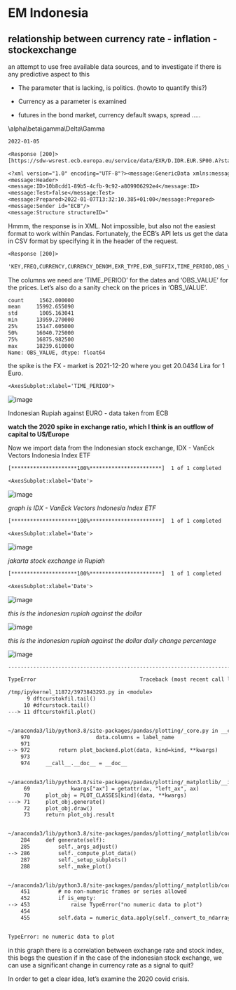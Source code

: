 # EM Indonesia

## relationship between currency rate - inflation - stockexchange

an attempt to use free available data sources, and to investigate if
there is any predictive aspect to this


* The parameter that is lacking, is politics. (howto to quantify this?)


* Currency as a parameter is examined


* futures in the bond market, currency default swaps, spread …..

\\alpha\\beta\\gamma\\Delta\\Gamma

```default
2022-01-05
```

```default
<Response [200]>
[https://sdw-wsrest.ecb.europa.eu/service/data/EXR/D.IDR.EUR.SP00.A?startPeriod=2015-12-01&endPeriod=2022-01-05](https://sdw-wsrest.ecb.europa.eu/service/data/EXR/D.IDR.EUR.SP00.A?startPeriod=2015-12-01&endPeriod=2022-01-05)
```

```default
<?xml version="1.0" encoding="UTF-8"?><message:GenericData xmlns:message="http://www.sdmx.org/resources/sdmxml/schemas/v2_1/message" xmlns:common="http://www.sdmx.org/resources/sdmxml/schemas/v2_1/common" xmlns:xsi="http://www.w3.org/2001/XMLSchema-instance" xmlns:generic="http://www.sdmx.org/resources/sdmxml/schemas/v2_1/data/generic" xsi:schemaLocation="http://www.sdmx.org/resources/sdmxml/schemas/v2_1/message https://sdw-wsrest.ecb.europa.eu:443/vocabulary/sdmx/2_1/SDMXMessage.xsd http://www.sdmx.org/resources/sdmxml/schemas/v2_1/common https://sdw-wsrest.ecb.europa.eu:443/vocabulary/sdmx/2_1/SDMXCommon.xsd http://www.sdmx.org/resources/sdmxml/schemas/v2_1/data/generic https://sdw-wsrest.ecb.europa.eu:443/vocabulary/sdmx/2_1/SDMXDataGeneric.xsd">
<message:Header>
<message:ID>10b8cdd1-89b5-4cfb-9c92-a809906292e4</message:ID>
<message:Test>false</message:Test>
<message:Prepared>2022-01-07T13:32:10.385+01:00</message:Prepared>
<message:Sender id="ECB"/>
<message:Structure structureID="
```

Hmmm, the response is in XML. Not impossible, but also not the easiest
format to work within Pandas. Fortunately, the ECB’s API lets us get the
data in CSV format by specifying it in the header of the request.

```default
<Response [200]>
```

```default
'KEY,FREQ,CURRENCY,CURRENCY_DENOM,EXR_TYPE,EXR_SUFFIX,TIME_PERIOD,OBS_VALUE,OBS_STATUS,OBS_CONF,OBS_PRE_BREAK,OBS_COM,TIME_FORMAT,BREAKS,COLLECTION,COMPILING_ORG,DISS_ORG,DOM_SER_IDS,PUBL_ECB,PUBL_MU,PUBL_PUBLIC,UNIT_INDEX_BASE,COMPILATION,COVERAGE,DECIMALS,NAT_TITLE,SOURCE_AGENCY,SOURCE_PUB,TITLE,TITLE_COMPL,UNIT,UNIT_MULTrnEXR.D.IDR.EUR.SP00.A,D,IDR,EUR,SP00,A,2015-12-01,14641.99,A,,,,P1D,,A,,,,,,,,,,2,,DE2,,Indonesian rupiah/Euro,"ECB reference exchange rate, Indonesian rupiah/Euro, 2:15 pm (C.E.T.)",IDR,0rnEXR.D.IDR.EUR.SP00.A,D,IDR,EUR,SP00,A,2015-12-02,14646.1,A,,,,P1D,,A,,,,,,,,,,2,,DE2,,Indonesian rupiah/Euro,"ECB reference exchange rate, Indonesian rupiah/Euro, 2:15 pm (C.E.T.)",IDR,0rnEXR.D.IDR.EUR.SP00.A,D,IDR,EUR,SP00,A,2015-12-03,14733.44,A,,,,P1D,,A,,,,,,,,,,2,,DE2,,Indonesian rupiah/Euro,"ECB reference exchange rate, Indonesian rupiah/Euro, 2:15 pm (C.E.T.)",IDR,0rnEXR.D.IDR.EUR.SP00.A,D,IDR,EUR,SP00,A,2015-12-04,15094.88,A,,,,P1D,,A,,,,,,,,,,2,,DE2,,Indonesian rupiah/Eur'
```

The columns we need are ‘TIME_PERIOD’ for the dates and ‘OBS_VALUE’ for
the prices. Let’s also do a sanity check on the prices in ‘OBS_VALUE’.

```default
count     1562.000000
mean     15992.655090
std       1005.163041
min      13959.270000
25%      15147.605000
50%      16040.725000
75%      16875.982500
max      18239.610000
Name: OBS_VALUE, dtype: float64
```

the spike is the FX - market is 2021-12-20 where you get 20.0434 Lira
for 1 Euro.

```default
<AxesSubplot:xlabel='TIME_PERIOD'>
```



![image](indonesia_files/indonesia_17_1.png)

Indonesian Rupiah against EURO - data taken from ECB

**watch the 2020 spike in exchange ratio, which I think is an outflow of
capital to US/Europe**

Now we import data from the Indonesian stock exchange, IDX - VanEck
Vectors Indonesia Index ETF

```default
[*********************100%***********************]  1 of 1 completed
```

```default
<AxesSubplot:xlabel='Date'>
```



![image](indonesia_files/indonesia_23_1.png)

*graph is IDX - VanEck Vectors Indonesia Index ETF*

```default
[*********************100%***********************]  1 of 1 completed
```

```default
<AxesSubplot:xlabel='Date'>
```



![image](indonesia_files/indonesia_25_2.png)

*jakarta stock exchange in Rupiah*

```default
[*********************100%***********************]  1 of 1 completed
```

```default
<AxesSubplot:xlabel='Date'>
```



![image](indonesia_files/indonesia_27_2.png)

*this is the indonesian rupiah against the dollar*



![image](indonesia_files/indonesia_29_0.png)

*this is the indonesian rupiah against the dollar daily change
percentage*



![image](indonesia_files/indonesia_31_0.png)

```default
---------------------------------------------------------------------------

TypeError                                 Traceback (most recent call last)

/tmp/ipykernel_11872/3973843293.py in <module>
      9 dftcurstokfil.tail()
     10 #dfcurstock.tail()
---> 11 dftcurstokfil.plot()


~/anaconda3/lib/python3.8/site-packages/pandas/plotting/_core.py in __call__(self, *args, **kwargs)
    970                     data.columns = label_name
    971
--> 972         return plot_backend.plot(data, kind=kind, **kwargs)
    973
    974     __call__.__doc__ = __doc__


~/anaconda3/lib/python3.8/site-packages/pandas/plotting/_matplotlib/__init__.py in plot(data, kind, **kwargs)
     69             kwargs["ax"] = getattr(ax, "left_ax", ax)
     70     plot_obj = PLOT_CLASSES[kind](data, **kwargs)
---> 71     plot_obj.generate()
     72     plot_obj.draw()
     73     return plot_obj.result


~/anaconda3/lib/python3.8/site-packages/pandas/plotting/_matplotlib/core.py in generate(self)
    284     def generate(self):
    285         self._args_adjust()
--> 286         self._compute_plot_data()
    287         self._setup_subplots()
    288         self._make_plot()


~/anaconda3/lib/python3.8/site-packages/pandas/plotting/_matplotlib/core.py in _compute_plot_data(self)
    451         # no non-numeric frames or series allowed
    452         if is_empty:
--> 453             raise TypeError("no numeric data to plot")
    454
    455         self.data = numeric_data.apply(self._convert_to_ndarray)


TypeError: no numeric data to plot
```

in this graph there is a correlation between exchange rate and stock
index, this begs the question if in the case of the indonesian stock
exchange, we can use a significant change in currency rate as a signal
to quit?

In order to get a clear idea, let’s examine the 2020 covid crisis.

